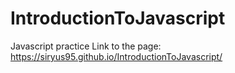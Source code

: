 # IntroductionToJavascript
Javascript practice
Link to the page: https://siryus95.github.io/IntroductionToJavascript/
